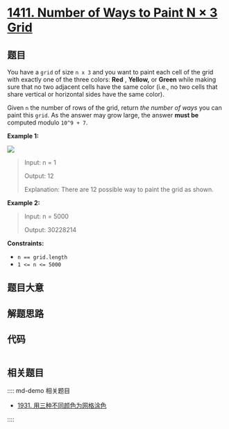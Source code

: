# [1411. Number of Ways to Paint N × 3 Grid](https://leetcode.com/problems/number-of-ways-to-paint-n-3-grid/)

## 题目

You have a `grid` of size `n x 3` and you want to paint each cell of the grid
with exactly one of the three colors: **Red** , **Yellow,** or **Green** while
making sure that no two adjacent cells have the same color (i.e., no two cells
that share vertical or horizontal sides have the same color).

Given `n` the number of rows of the grid, return _the number of ways_ you can
paint this `grid`. As the answer may grow large, the answer **must be**
computed modulo `10^9 + 7`.

**Example 1:**

![](https://assets.leetcode.com/uploads/2020/03/26/e1.png)

> Input: n = 1
>
> Output: 12
>
> Explanation: There are 12 possible way to paint the grid as shown.

**Example 2:**

> Input: n = 5000
>
> Output: 30228214

**Constraints:**

- `n == grid.length`
- `1 <= n <= 5000`

## 题目大意

## 解题思路

## 代码

```javascript

```

## 相关题目

:::: md-demo 相关题目

- [1931. 用三种不同颜色为网格涂色](https://leetcode.com/problems/painting-a-grid-with-three-different-colors)

::::
